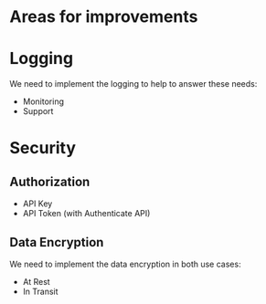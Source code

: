 # Areas for improvements


# Logging 
 We need to implement the logging to help to answer these needs:
 - Monitoring
 - Support
# Security

## Authorization
- API Key
- API Token (with Authenticate API)

## Data Encryption
We need to implement the data encryption in both use cases:
- At Rest
- In Transit
